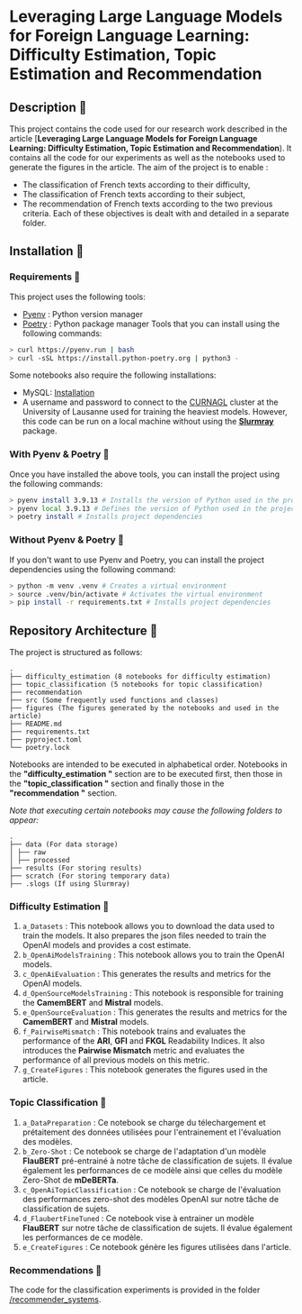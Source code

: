 # Leveraging Large Language Models for Foreign Language Learning: Difficulty Estimation, Topic Estimation and Recommendation

## Description 🦭

This project contains the code used for our research work described in the article [**Leveraging Large Language Models for Foreign Language Learning: Difficulty Estimation, Topic Estimation and Recommendation**). It contains all the code for our experiments as well as the notebooks used to generate the figures in the article. The aim of the project is to enable :
- The classification of French texts according to their difficulty,
- The classification of French texts according to their subject,
- The recommendation of French texts according to the two previous criteria.
Each of these objectives is dealt with and detailed in a separate folder.

## Installation 🐼

### Requirements 🐨

This project uses the following tools:
- [Pyenv](https://github.com/pyenv/pyenv-installer) : Python version manager
- [Poetry](https://python-poetry.org/docs/#installation) : Python package manager
Tools that you can install using the following commands:
```bash
> curl https://pyenv.run | bash
> curl -sSL https://install.python-poetry.org | python3 -
```

Some notebooks also require the following installations:
- MySQL: [Installation](https://dev.mysql.com/doc/mysql-installation-excerpt/5.7/en/)
- A username and password to connect to the [CURNAGL](https://wiki.unil.ch/ci/books/high-performance-computing-hpc/page/curnagl) cluster at the University of Lausanne used for training the heaviest models. However, this code can be run on a local machine without using the [**Slurmray**](https://github.com/hjamet/SLURM_RAY) package.

### With Pyenv & Poetry 🐻

Once you have installed the above tools, you can install the project using the following commands:
```bash
> pyenv install 3.9.13 # Installs the version of Python used in the project
> pyenv local 3.9.13 # Defines the version of Python used in the project
> poetry install # Installs project dependencies
```

### Without Pyenv & Poetry 🐙

If you don't want to use Pyenv and Poetry, you can install the project dependencies using the following command:
```bash
> python -m venv .venv # Creates a virtual environment
> source .venv/bin/activate # Activates the virtual environment
> pip install -r requirements.txt # Installs project dependencies
```

## Repository Architecture 🦥

The project is structured as follows:
```
.
├── difficulty_estimation (8 notebooks for difficulty estimation)
├── topic_classification (5 notebooks for topic classification)
├── recommendation
├── src (Some frequently used functions and classes)
├── figures (The figures generated by the notebooks and used in the article)
├── README.md
├── requirements.txt
├── pyproject.toml
└── poetry.lock
```

Notebooks are intended to be executed in alphabetical order. Notebooks in the **"difficulty_estimation "** section are to be executed first, then those in the **"topic_classification "** section and finally those in the **"recommendation "** section.

*Note that executing certain notebooks may cause the following folders to appear:*
```
.
├── data (For data storage)
│ ├── raw
│ ├── processed
├── results (For storing results)
├── scratch (For storing temporary data)
├── .slogs (If using Slurmray)
```

### Difficulty Estimation 🐳

1. `a_Datasets` : This notebook allows you to download the data used to train the models. It also prepares the json files needed to train the OpenAI models and provides a cost estimate.
2. `b_OpenAiModelsTraining` : This notebook allows you to train the OpenAI models.
3. `c_OpenAiEvaluation` : This generates the results and metrics for the OpenAI models.
4. `d_OpenSourceModelsTraining` : This notebook is responsible for training the **CamemBERT** and **Mistral** models.
5. `e_OpenSourceEvaluation` : This generates the results and metrics for the **CamemBERT** and **Mistral** models.
6. `f_PairwiseMismatch` : This notebook trains and evaluates the performance of the **ARI**, **GFI** and **FKGL** Readability Indices. It also introduces the **Pairwise Mismatch** metric and evaluates the performance of all previous models on this metric.
7. `g_CreateFigures` : This notebook generates the figures used in the article.

### Topic Classification 🐬

1. `a_DataPreparation` : Ce notebook se charge du télechargement et prétaitement des données utilisées pour l'entrainement et l'évaluation des modèles.
2. `b_Zero-Shot` : Ce notebook se charge de l'adaptation d'un modèle **FlauBERT** pré-entrainé à notre tâche de classification de sujets. Il évalue également les performances de ce modèle ainsi que celles du modèle Zero-Shot de **mDeBERTa**.
3. `c_OpenAiTopicClassification` : Ce notebook se charge de l'évaluation des performances zero-shot des modèles OpenAI sur notre tâche de classification de sujets.
4. `d_FlaubertFineTuned` : Ce notebook vise à entrainer un modèle **FlauBERT** sur notre tâche de classification de sujets. Il évalue également les performances de ce modèle.
5. `e_CreateFigures` : Ce notebook génère les figures utilisées dans l'article.

### Recommendations 🐠

The code for the classification experiments is provided in the folder [/recommender_systems](recommender_systems).

